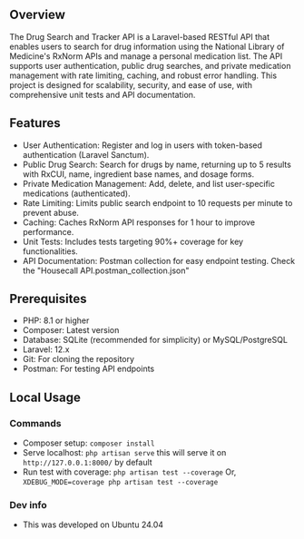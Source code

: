 ## Overview

The Drug Search and Tracker API is a Laravel-based RESTful API that enables users to search for drug information using the National Library of Medicine's RxNorm APIs and manage a personal medication list. The API supports user authentication, public drug searches, and private medication management with rate limiting, caching, and robust error handling. This project is designed for scalability, security, and ease of use, with comprehensive unit tests and API documentation.

## Features  
  
- User Authentication: Register and log in users with token-based authentication (Laravel Sanctum).
- Public Drug Search: Search for drugs by name, returning up to 5 results with RxCUI, name, ingredient base names, and dosage forms.
- Private Medication Management: Add, delete, and list user-specific medications (authenticated).
- Rate Limiting: Limits public search endpoint to 10 requests per minute to prevent abuse.
- Caching: Caches RxNorm API responses for 1 hour to improve performance.
- Unit Tests: Includes tests targeting 90%+ coverage for key functionalities.
- API Documentation: Postman collection for easy endpoint testing. Check the "Housecall API.postman_collection.json"
  
## Prerequisites  
  
- PHP: 8.1 or higher
- Composer: Latest version
- Database: SQLite (recommended for simplicity) or MySQL/PostgreSQL
- Laravel: 12.x
- Git: For cloning the repository
- Postman: For testing API endpoints

## Local Usage

### Commands
- Composer setup: `composer install`
- Serve localhost: `php artisan serve` this will serve it on `http://127.0.0.1:8000/` by default
- Run test with coverage: `php artisan test --coverage` Or, `XDEBUG_MODE=coverage php artisan test --coverage`

### Dev info
- This was developed on Ubuntu 24.04

